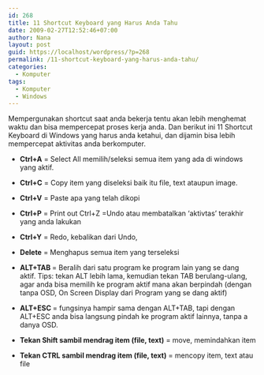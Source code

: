 ```yaml
---
id: 268
title: 11 Shortcut Keyboard yang Harus Anda Tahu
date: 2009-02-27T12:52:46+07:00
author: Nana
layout: post
guid: https://localhost/wordpress/?p=268
permalink: /11-shortcut-keyboard-yang-harus-anda-tahu/
categories:
  - Komputer
tags:
  - Komputer
  - Windows
---
```

Mempergunakan shortcut saat anda bekerja tentu akan lebih menghemat waktu dan bisa mempercepat proses kerja anda. Dan berikut ini 11 Shortcut Keyboard di Windows yang harus anda ketahui, dan dijamin bisa lebih mempercepat aktivitas anda berkomputer.

  * **Ctrl+A** = Select All memilih/seleksi semua item yang ada di windows yang aktif.

  * **Ctrl+C** = Copy item yang diseleksi baik itu file, text ataupun image.

  * **Ctrl+V** = Paste apa yang telah dikopi

  * **Ctrl+P** = Print out Ctrl+Z =Undo atau membatalkan ‘aktivtas’ terakhir yang anda lakukan

  * **Ctrl+Y** = Redo, kebalikan dari Undo,

  * **Delete** = Menghapus semua item yang terseleksi

<div>
  <ul>
    <li>
      <strong>ALT+TAB </strong> = Beralih dari satu program ke program lain yang se dang aktif. Tips: tekan ALT lebih lama, kemudian tekan TAB berulang-ulang, agar anda bisa memilih ke program aktif mana akan berpindah (dengan tanpa OSD, On Screen Display dari Program yang se dang aktif)
    </li>
  </ul>
</div>

<div>
  <ul>
    <li>
      <strong>ALT+ESC </strong> = fungsinya hampir sama dengan ALT+TAB, tapi dengan ALT+ESC anda bisa langsung pindah ke program aktif lainnya, tanpa a danya OSD.
    </li>
  </ul>
</div>

  * **Tekan Shift sambil mendrag item (file, text)** = move, memindahkan item

  * **Tekan CTRL sambil mendrag item (file, text)** = mencopy item, text atau file